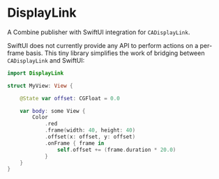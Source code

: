 # DisplayLink

A Combine publisher with SwiftUI integration for `CADisplayLink`.

SwiftUI does not currently provide any API to perform actions on a per-frame basis. This tiny 
library simplifies the work of bridging between `CADisplayLink` and SwiftUI:

```swift
import DisplayLink

struct MyView: View {

    @State var offset: CGFloat = 0.0

    var body: some View {
        Color
            .red
            .frame(width: 40, height: 40)
            .offset(x: offset, y: offset)
            .onFrame { frame in
                self.offset += (frame.duration * 20.0)
            }
    }
}
```